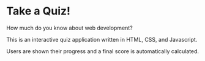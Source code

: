# Take a Quiz!

How much do you know about web development?

This is an interactive quiz application written in HTML, CSS, and Javascript.

Users are shown their progress and a final score is automatically calculated.


